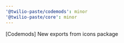 ```yaml
---
'@twilio-paste/codemods': minor
'@twilio-paste/core': minor
---
```


[Codemods] New exports from icons package
